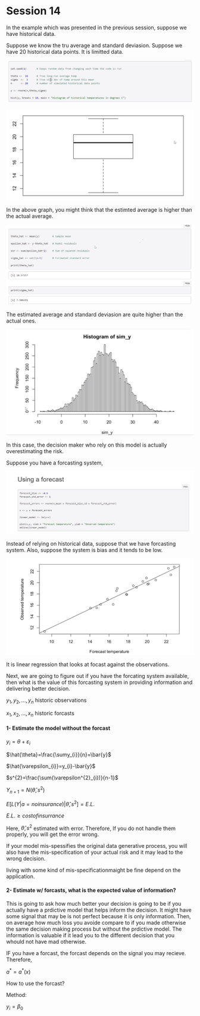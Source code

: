 # Session 14

In the example which was presented in the previous session, suppose we have historical data. 

Suppose we know the tru average and standard deviasion. Suppose we have 20 historical data points. 
It is limitted data.

![49](Picturs/pic_49.png)

![50](Picturs/pic_50.png)

In the above graph, you might think that the estimted average is higher than the actual average.

![51](Picturs/pic_51.png)


The estimated average and standard deviasion are quite higher than the actual ones. 

![52](Picturs/pic_52.png)

In this case, the decision maker who rely on this model is  actually overestimating the risk.

Suppose you have a forcasting system,

![53](Picturs/pic_53.png)

Instead of relying on historical data, suppose that we have forcasting system. Also, suppose the system is bias and it tends to be low.

![54](Picturs/pic_54.png)

It is linear regression that looks at focast against the observations.

Next, we are going to figure out if you have the forcating system available, then what is the value of this forcasting system in providing information and delivering better decision.

$y_{1},y_{2},...,y_{n}$     historic observations

$x_{1},x_{2},...,x_{n}$     historic forcasts

#### 1- Estimate the model without the forcast

$y_{i}=\theta+\varepsilon_{i}$

$\hat{\theta}=\frac{\sumy_{i}}{n}=\bar{y}$

$\hat{\varepsilon_{i}}=y_{i}-\bar{y}$

$s^{2}=\frac{\sum(\varepsilon^{2}_{i})}{n-1}$

$Y_{n+1}=N(\hat{\theta},s^{2})$

$E[L(Y|a=no insurance)|\hat{\theta},s^{2}]=E.L.$

$E.L.\ge cost of insurrance$

Here, $\hat{\theta},s^{2}$ estimated with error. Therefore, If you do not handle them properly, you will get the error wrong.

If your model mis-spessifies the original data generative process, you will also have the mis-specification of your actual risk and it may lead to the wrong decision. 

living with some kind of mis-specificationmaight be fine depend on the application.

#### 2- Estimate w/ forcasts, what is the expected value of information?

This is going to ask how much better your decision is going to be if you actually have a prdictive model that helps inform the decision. It might have some signal that may be is not perfect because it is only information. Then, on average how much loss you avoide compare to if you made otherwise the same decision making process but without the prdictive model. The information is valuable if it lead you  to the different decision that you whould not have mad otherwise. 

IF you have a forcast, the forcast depends on the signal you may recieve. Therefore,

$a^{*}=a^{*}(x)$

How to use the forcast?

Method:

$y_{i}=\beta_{0}$









